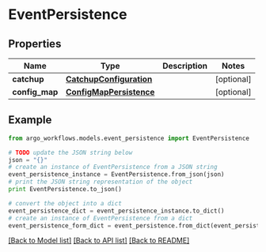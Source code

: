 # EventPersistence


## Properties

Name | Type | Description | Notes
------------ | ------------- | ------------- | -------------
**catchup** | [**CatchupConfiguration**](CatchupConfiguration.md) |  | [optional] 
**config_map** | [**ConfigMapPersistence**](ConfigMapPersistence.md) |  | [optional] 

## Example

```python
from argo_workflows.models.event_persistence import EventPersistence

# TODO update the JSON string below
json = "{}"
# create an instance of EventPersistence from a JSON string
event_persistence_instance = EventPersistence.from_json(json)
# print the JSON string representation of the object
print EventPersistence.to_json()

# convert the object into a dict
event_persistence_dict = event_persistence_instance.to_dict()
# create an instance of EventPersistence from a dict
event_persistence_form_dict = event_persistence.from_dict(event_persistence_dict)
```
[[Back to Model list]](../README.md#documentation-for-models) [[Back to API list]](../README.md#documentation-for-api-endpoints) [[Back to README]](../README.md)



